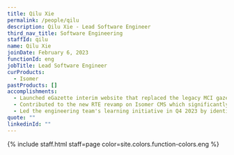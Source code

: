 ```yaml
---
title: Qilu Xie
permalink: /people/qilu
description: Qilu Xie - Lead Software Engineer
third_nav_title: Software Engineering
staffId: qilu
name: Qilu Xie
joinDate: February 6, 2023
functionId: eng
jobTitle: Lead Software Engineer
curProducts:
  - Isomer
pastProducts: []
accomplishments:
  - Launched eGazette interim website that replaced the legacy MCI gazette website, saving millions of dollars from public fund by the transition .
  - Contributed to the new RTE revamp on Isomer CMS which significantly improved user's experience of creating new website.
  - Led the engineering team's learning initiative in Q4 2023 by identifying the relevant goals and making meaningful progress on them
quote: ""
linkedinId: ""
---
```


{% include staff.html staff=page color=site.colors.function-colors.eng %}
